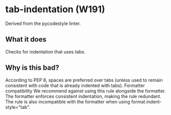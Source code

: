 # tab-indentation (W191)
Derived from the pycodestyle linter.
## What it does
Checks for indentation that uses tabs.
## Why is this bad?
According to PEP 8, spaces are preferred over tabs (unless used to remain
consistent with code that is already indented with tabs).
Formatter compatibility
We recommend against using this rule alongside the formatter. The
formatter enforces consistent indentation, making the rule redundant.
The rule is also incompatible with the formatter when using
format.indent-style="tab".
```